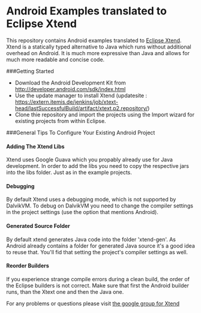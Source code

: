 Android Examples translated to Eclipse Xtend
========================

This repository contains Android examples translated to [Eclipse Xtend](http://xtend-lang.org). 
Xtend is a statically typed alternative to Java which runs without additional overhead on Android.
It is much more expressive than Java and allows for much more readable and concise code.

###Getting Started

 - Download the Android Development Kit from http://developer.android.com/sdk/index.html
 - Use the update manager to install Xtend (updatesite : https://extern.itemis.de/jenkins/job/xtext-head/lastSuccessfulBuild/artifact/xtext.p2.repository/)
 - Clone thie repository and import the projects using the Import wizard for existing projects from within Eclipse.


###General Tips To Configure Your Existing Android Project

#### Adding The Xtend Libs 

Xtend uses Google Guava which you propably already use for Java development. In order to add the libs you need 
to copy the respective jars into the libs folder. Just as in the example projects.

#### Debugging

By default Xtend uses a debugging mode, which is not supported by DalvikVM. To debug on DalvikVM you need to change the
compiler settings in the project settings (use the option that mentions Android).

#### Generated Source Folder

By default xtend generates Java code into the folder 'xtend-gen'. As Android already contains a folder for generated Java source
it's a good idea to reuse that. You'll fid that setting the project's compiler settings as well.

#### Reorder Builders

If you experience strange compile errors during a clean build, the order of the Eclipse builders is not correct.
Make sure that first the Android builder runs, than the Xtext one and then the Java one.

For any problems or questions please visit [the google group for Xtend](https://groups.google.com/forum/?fromgroups#!forum/xtend-lang)
